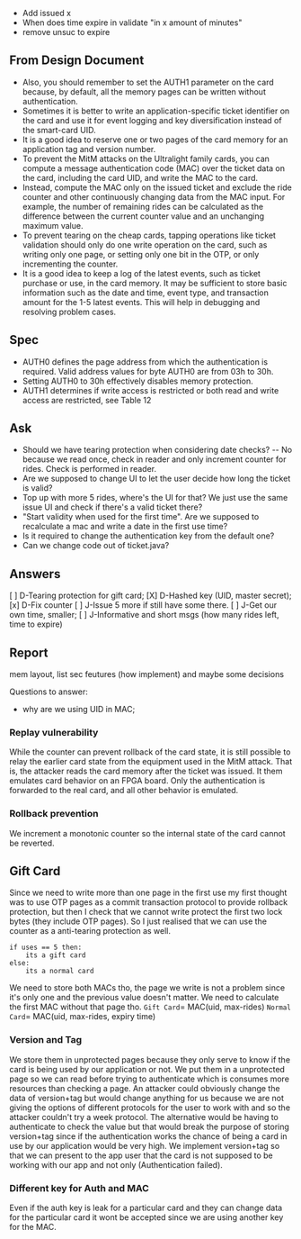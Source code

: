 - Add issued x
- When does time expire in validate "in x amount of minutes"
- remove unsuc to expire

## From Design Document
- Also, you should remember to set the AUTH1 parameter on the card because, by default, all the
memory pages can be written without authentication.
- Sometimes it is better to write an application-specific ticket identifier on the card and use it for event
logging and key diversification instead of the smart-card UID.
- It is a good idea to reserve one or two pages of the card memory for an application tag and version
number.
- To prevent the MitM attacks on the Ultralight family cards, you can compute a message authentication
code (MAC) over the ticket data on the card, including the card UID, and write the MAC to the card.
- Instead, compute the MAC
only on the issued ticket and exclude the ride counter and other continuously changing data from the
MAC input. For example, the number of remaining rides can be calculated as the difference between the
current counter value and an unchanging maximum value.
- To prevent tearing on the
cheap cards, tapping operations like ticket validation should only do one write operation on the card,
such as writing only one page, or setting only one bit in the OTP, or only incrementing the counter.
- It is a good idea to keep a log of the latest events, such as ticket purchase or use, in the card memory. It
may be sufficient to store basic information such as the date and time, event type, and transaction
amount for the 1-5 latest events. This will help in debugging and resolving problem cases. 


## Spec
- AUTH0 defines the page address from which the authentication is required. Valid
address values for byte AUTH0 are from 03h to 30h.
- Setting AUTH0 to 30h effectively disables memory protection.
- AUTH1 determines if write access is restricted or both read and write access are
restricted, see Table 12


## Ask
- Should we have tearing protection when considering date checks? -- No because we read once, check in reader and only increment counter for rides. Check is performed in reader.
- Are we supposed to change UI to let the user decide how long the ticket is valid?
- Top up with more 5 rides, where's the UI for that? We just use the same issue UI and check if there's a valid ticket there?
- "Start validity when used for the first time". Are we supposed to recalculate a mac and write a date in the first use time?
- Is it required to change the authentication key from the default one?
- Can we change code out of ticket.java?

## Answers
[ ] D-Tearing protection for gift card;
[X] D-Hashed key (UID, master secret);
[x] D-Fix counter
[ ] J-Issue 5 more if still have some there.
[ ] J-Get our own time, smaller;
[ ] J-Informative and short msgs (how many rides left, time to expire)

## Report
mem layout, list sec feutures (how implement) and maybe some decisions

Questions to answer:
- why are we using UID in MAC;

### Replay vulnerability
While the counter can prevent rollback of the card state, it is still possible to relay the earlier card state
from the equipment used in the MitM attack. That is, the attacker reads the card memory after the
ticket was issued. It them emulates card behavior on an FPGA board. Only the authentication is
forwarded to the real card, and all other behavior is emulated.

### Rollback prevention
We increment a monotonic counter so the internal state of the card cannot be reverted.

## Gift Card
Since we need to write more than one page in the first use my first thought was to use OTP pages as a commit transaction protocol to provide rollback protection, but then I check that we cannot write protect the first two lock bytes (they include OTP pages).
So I just realised that we can use the counter as a anti-tearing protection as well.
```
if uses == 5 then:
	its a gift card
else:
	its a normal card
```
We need to store both MACs tho, the page we write is not a problem since it's only one and the previous value doesn't matter. We need to calculate the first MAC without that page tho.
`Gift Card`= MAC(uid, max-rides)
`Normal Card`= MAC(uid, max-rides, expiry time)

### Version and Tag
We store them in unprotected pages because they only serve to know if the card is being used by our application or not. We put them in a unprotected page so we can read before trying to authenticate which is consumes more resources than checking a page.
An attacker could obviously change the data of version+tag but would change anything for us because we are not giving the options of different protocols for the user to work with and so the attacker couldn't try a week protocol.
The alternative would be having to authenticate to check the value but that would break the purpose of storing version+tag since if the authentication works the chance of being a card in use by our application would be very high.
We implement version+tag so that we can present to the app user that the card is not supposed to be working with our app and not only (Authentication failed).

### Different key for Auth and MAC
Even if the auth key is leak for a particular card and they can change data for the particular card it wont be accepted since we are using another key for the MAC.
